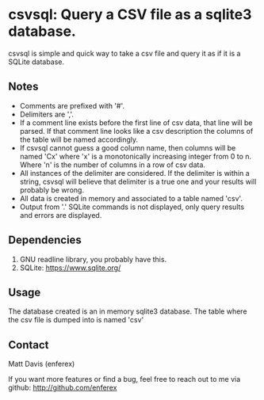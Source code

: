 csvsql: Query a CSV file as a sqlite3 database.
===============================================
csvsql is simple and quick way to take a csv file and query it as if it is a
SQLite database.

Notes
-----
* Comments are prefixed with '#'.
* Delimiters are ','.
* If a comment line exists before the  first line of csv data, that line will be
  parsed. If that comment line looks like a csv description the columns of the
  table will be named accordingly.
* If csvsql cannot guess a good
  column name, then columns will be named 'Cx' where 'x' is a monotonically
  increasing integer from 0 to n.  Where 'n' is the number of columns in a row
  of csv data.
* All instances of the delimiter are considered. If the delimiter is within
  a string, csvsql will believe that delimiter is a true one and your
  results will probably be wrong.
* All data is created in memory and associated to a table named 'csv'.
* Output from '.' SQLite commands is not displayed, only query
  results and errors are displayed.

Dependencies
------------
1. GNU readline library, you probably have this.
2. SQLite: https://www.sqlite.org/

Usage
-----
The database created is an in memory sqlite3 database.  The
table where the csv file is dumped into is named 'csv'

Contact
-------
Matt Davis (enferex)

If you want more features or find a bug, feel free to reach out to me
via github: http://github.com/enferex
